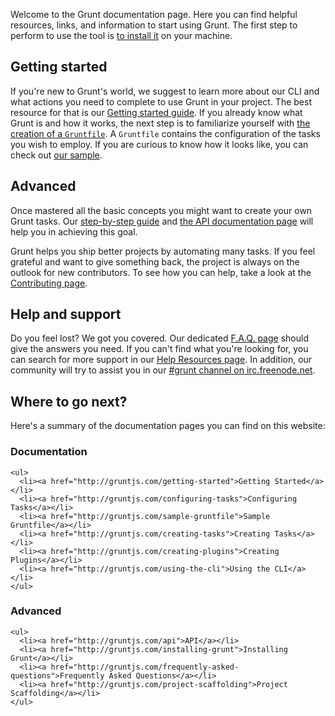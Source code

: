 Welcome to the Grunt documentation page. Here you can find helpful resources, links, and information to start using Grunt. The first step to perform to use the tool is [to install it](http://gruntjs.com/installing-grunt) on your machine.

## Getting started

If you're new to Grunt's world, we suggest to learn more about our CLI and what actions you need to complete to use Grunt in your project. The best resource for that is our [Getting started guide](http://gruntjs.com/getting-started). If you already know what Grunt is and how it works, the next step is to familiarize yourself with [the creation of a `Gruntfile`](http://gruntjs.com/configuring-tasks). A `Gruntfile` contains the configuration of the tasks you wish to employ. If you are curious to know how it looks like, you can check out [our sample](http://gruntjs.com/sample-gruntfile).

## Advanced

Once mastered all the basic concepts you might want to create your own Grunt tasks. Our [step-by-step guide](http://gruntjs.com/creating-plugins) and [the API documentation page](http://gruntjs.com/api/grunt) will help you in achieving this goal.

Grunt helps you ship better projects by automating many tasks. If you feel grateful and want to give something back, the project is always on the outlook for new contributors. To see how you can help, take a look at the [Contributing page](http://gruntjs.com/contributing).

## Help and support

Do you feel lost? We got you covered. Our dedicated [F.A.Q. page](http://gruntjs.com/frequently-asked-questions) should give the answers you need. If you can't find what you're looking for, you can search for more support in our [Help Resources page](http://gruntjs.com/help-resources). In addition, our community will try to assist you in our [#grunt channel on irc.freenode.net](http://webchat.freenode.net/?channels=grunt).

## Where to go next?

Here's a summary of the documentation pages you can find on this website:

<div class="row-fluid">
  <div class="span6">
    <h3>Documentation</h3>

    <ul>
      <li><a href="http://gruntjs.com/getting-started">Getting Started</a></li>
      <li><a href="http://gruntjs.com/configuring-tasks">Configuring Tasks</a></li>
      <li><a href="http://gruntjs.com/sample-gruntfile">Sample Gruntfile</a></li>
      <li><a href="http://gruntjs.com/creating-tasks">Creating Tasks</a></li>
      <li><a href="http://gruntjs.com/creating-plugins">Creating Plugins</a></li>
      <li><a href="http://gruntjs.com/using-the-cli">Using the CLI</a></li>
    </ul>
  </div>
  <div class="span6">
    <h3>Advanced</h3>

    <ul>
      <li><a href="http://gruntjs.com/api">API</a></li>
      <li><a href="http://gruntjs.com/installing-grunt">Installing Grunt</a></li>
      <li><a href="http://gruntjs.com/frequently-asked-questions">Frequently Asked Questions</a></li>
      <li><a href="http://gruntjs.com/project-scaffolding">Project Scaffolding</a></li>
    </ul>
  </div>
</div>
